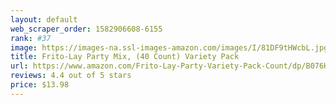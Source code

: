 ```yaml
---
layout: default 
﻿web_scraper_order: 1582906608-6155
rank: #37
image: https://images-na.ssl-images-amazon.com/images/I/81DF9tHWcbL.jpg
title: Frito-Lay Party Mix, (40 Count) Variety Pack
url: https://www.amazon.com/Frito-Lay-Party-Variety-Pack-Count/dp/B076H2J9TZ/ref=zg_mw_grocery_37?_encoding=UTF8&psc=1&refRID=60J9MNPBBWB8RKQXQSF9
reviews: 4.4 out of 5 stars
price: $13.98 
---
```

